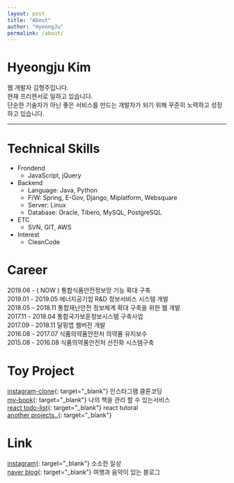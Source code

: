 ```yaml
---
layout: post
title: "About"
author: "HyeongJu"
permalink: /about/
---
```


# Hyeongju Kim
웹 개발자 김형주입니다.  
현재 프리렌서로 일하고 있습니다.  
단순한 기술자가 아닌 좋은 서비스를 만드는 개발자가 되기 위해 꾸준히 노력하고 성장하고 있습니다.  

---
  

# Technical Skills
- Frondend
  - JavaScript, jQuery
- Backend
  - Language: Java, Python
  - F/W: Spring, E-Gov, Django, Miplatform, Websquare
  - Server: Linux
  - Database: Oracle, Tibero, MySQL, PostgreSQL
- ETC
  - SVN, GIT, AWS
- Interest
  - CleanCode
    
# Career
2019.06 - ( NOW ) 통합식품안전정보망 기능 확대 구축  
2019.01 - 2019.05 에너지공기업 R&D 정보서비스 시스템 개발  
2018.05 - 2018.11 통합재난안전 정보체계 확대 구축을 위한 웹 개발  
2017.11 - 2018.04 통합국가보훈정보시스템 구축사업  
2017.09 - 2018.11 달핑앱 웹버전 개발  
2016.08 - 2017.07 식품의약품안전처 의약품 유지보수  
2015.08 - 2016.08 식품의약품안전처 선진화 시스템구축  

# Toy Project
[instagram-clone](http://52.79.112.138){: target="_blank"} 인스타그램 클론코딩  
[my-book](https://github.com/hyeongJuKim/MyBook){: target="_blank"} 나의 책을 관리 할 수 있는서비스  
[react todo-list](https://hyeongjukim.github.io/react-todo-list/){: target="_blank"} react tutoral  
[another projects..](https://github.com/hyeongJuKim){: target="_blank"}  
  
# Link
[instagram](https://www.instagram.com/hyeong._.ju/){: target="_blank"} 소소한 일상  
[naver blog](https://blog.naver.com/keep-going-){: target="_blank"} 여행과 음악이 있는 블로그  



